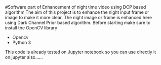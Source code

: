 #Software part of Enhancement of night time video using DCP based algorithm
The aim of this project is to enhance the night input frame or image to make it more clear.
The night image or frame is enhanced here using Dark Channel Prior based algorithm. Before starting make sure to install the 
OpenCV library 

- Opencv
- Python 3

This code is already tested on Jupyter notebook so you can use directly it on jupyter also......
